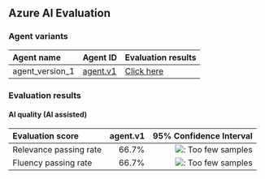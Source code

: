 ## Azure AI Evaluation 

### Agent variants

| Agent name | Agent ID | Evaluation results |
|:-----------|:---------|:-------------------|
| agent_version_1 | [agent.v1](https://ai-url/agent.v1 "") | [Click here](test_url_1 "") |

### Evaluation results

#### AI quality (AI assisted)

| Evaluation score       |   agent.v1 |                                                                                                           95% Confidence Interval |
|:-----------------------|-----------:|----------------------------------------------------------------------------------------------------------------------------------:|
| Relevance passing rate |      66.7% | ![: Too few samples](https://img.shields.io/badge/-Too%20few%20samples-e6e6e3 "Too few samples to determine confidence interval") |
| Fluency passing rate   |      66.7% | ![: Too few samples](https://img.shields.io/badge/-Too%20few%20samples-e6e6e3 "Too few samples to determine confidence interval") |
